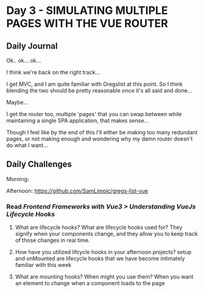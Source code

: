 # Day 3 - SIMULATING MULTIPLE PAGES WITH THE VUE ROUTER

## Daily Journal
Ok.. ok... ok...

I think we're back on the right track...

I get MVC, and I am quite familiar with Gregslist at this point.  So I think blending the two should be pretty reasonable once it's all said and done...

Maybe...

I get the router too, multiple 'pages' that you can swap between while maintaining a single SPA application, that makes sense...

Though I feel like by the end of this I'll either be making too many redundant pages, or not making enough and wondering why my damn router doesn't do what I want...

## Daily Challenges

Morning: 

Afternoon: https://github.com/SamLimpic/gregs-list-vue

### Read *Frontend Frameworks with Vue3 > Understanding VueJs Lifecycle Hooks*

1. What are lifecycle hooks? What are lifecycle hooks used for?
They signify when your components change, and they allow you to keep track of those changes in real time.

2. How have you utilized lifcycle hooks in your afternoon projects?
setup and onMounted are lifecycle hooks that we have become intimately familiar with this week

3. What are mounting hooks? When might you use them?
When you want an element to change when a component loads to the page
